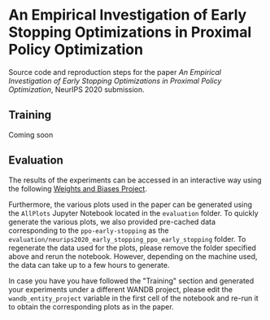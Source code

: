 # An Empirical Investigation of Early Stopping Optimizations in Proximal Policy Optimization

Source code and reproduction steps for the paper _An Empirical Investigation of Early Stopping Optimizations in Proximal Policy Optimization_, NeurIPS 2020 submission.

## Training

Coming soon

## Evaluation

The results of the experiments can be accessed in an interactive way using the following [Weights and Biases Project](https://app.wandb.ai/neurips2020-early-stopping/ppo-early-stopping/reports/Final-Report--VmlldzoxMjYxNjc).

Furthermore, the various plots used in the paper can be generated using the `AllPlots` Jupyter Notebook located in the `evaluation` folder.
To quickly generate the various plots, we also provided pre-cached data corresponding to the `ppo-early-stopping` as the `evaluation/neurips2020_early_stopping_ppo_early_stopping` folder.
To regenerate the data used for the plots, please remove the folder specified above and rerun the notebook. However, depending on the machine used, the data can take up to a few hours to generate.

In case you have you have followed the "Training" section and generated your experiments under a different WANDB project, please edit the `wandb_entity_project` variable in the first cell of the notebook and re-run it to obtain the corresponding plots as in the paper.

